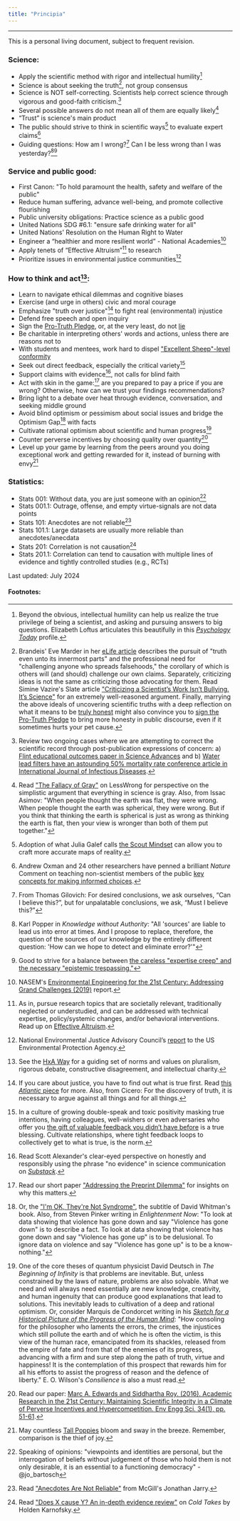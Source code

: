 ```yaml
---
title: "Principia"
---
```


------
This is a personal living document, subject to frequent revision.

### Science:
- Apply the scientific method with rigor and intellectual humility[^15]
- Science is about seeking the truth[^4], not group consensus
- Science is NOT self-correcting. Scientists help correct science through vigorous and good-faith criticism.[^22]
- Several possible answers do not mean all of them are equally likely[^9]
- “Trust” is science's main product
- The public should strive to think in scientific ways[^17] to evaluate expert claims[^13]
- Guiding questions: How am I wrong?[^5] Can I be less wrong than I was yesterday?[^16][^21]

### Service and public good:
- First Canon: "To hold paramount the health, safety and welfare of the public"
- Reduce human suffering, advance well-being, and promote collective flourishing
- Public university obligations: Practice science as a public good
- United Nations SDG #6.1: "ensure safe drinking water for all" 
- United Nations' Resolution on the Human Right to Water
- Engineer a “healthier and more resilient world” - National Academies[^7]
- Apply tenets of “Effective Altruism”[^6] to research
- Prioritize issues in environmental justice communities[^8]

### How to think and act[^2]:
- Learn to navigate ethical dilemmas and cognitive biases
- Exercise (and urge in others) civic and moral courage
- Emphasize "truth over justice"[^1] to fight real (environmental) injustice
- Defend free speech and open inquiry
- Sign the [Pro-Truth Pledge](https://www.protruthpledge.org/), or, at the very least, do not [lie](https://ia902601.us.archive.org/34/items/pdfy-x4ByD3mMjIdTMC0H/Sam%20Harris%20Lying%20(1).pdf)
- Be charitable in interpreting others' words and actions, unless there are reasons not to
- With students and mentees, work hard to dispel ["Excellent Sheep"-level conformity](https://bariweiss.substack.com/p/we-arent-raising-adults-we-are-breeding?s=r)
- Seek out direct feedback, especially the critical variety[^18]
- Support claims with evidence[^14], not calls for blind faith
- Act with skin in the game:[^24] are you prepared to pay a price if you are wrong? Otherwise, how can we trust your findings recommendations?
- Bring light to a debate over heat through evidence, conversation, and seeking middle ground
- Avoid blind optimism or pessimism about social issues and bridge the Optimism Gap[^11] with facts
- Cultivate rational optimism about scientific and human progress[^19]
- Counter perverse incentives by choosing quality over quantity[^10]
- Level up your game by learning from the peers around you doing exceptional work and getting rewarded for it, instead of burning with envy[^23]

### Statistics:
- Stats 001: Without data, you are just someone with an opinion[^20]
- Stats 001.1: Outrage, offense, and empty virtue-signals are not data points
- Stats 101: Anecdotes are not reliable[^3] 
- Stats 101.1: Large datasets are usually more reliable than anecdotes/anecdata
- Stats 201: Correlation is not causation[^12]
- Stats 201.1: Correlation can tend to causation with multiple lines of evidence and tightly controlled studies (e.g., RCTs)

Last updated: July 2024

#### Footnotes:

[^1]: If you care about justice, you have to find out what is true first. Read [this *Atlantic* piece](https://www.theatlantic.com/ideas/archive/2018/11/academics-truth-justice/574165/) for more. Also, from Cicero: For the discovery of truth, it is necessary to argue against all things and for all things.

[^2]: See the [HxA Way](https://heterodoxacademy.org/library/the-hxa-way/) for a guiding set of norms and values on pluralism, rigorous debate, constructive disagreement, and intellectual charity.

[^3]: Read ["Anecdotes Are Not Reliable"](https://www.mcgill.ca/oss/article/tips-better-thinking-anecdotes-are-not-reliable) from McGill's Jonathan Jarry.

[^4]: Brandeis' Eve Marder in her [eLife article](https://elifesciences.org/articles/66850) describes the pursuit of "truth even unto its innermost parts" and the professional need for "challenging anyone who spreads falsehoods," the corollary of which is others will (and should) challenge our own claims. Separately, criticizing ideas is not the same as criticizing those advocating for them. Read Simine Vazire's Slate article ["Criticizing a Scientist’s Work Isn’t Bullying. It’s Science"](https://slate.com/technology/2017/10/criticizing-a-scientists-work-isnt-bullying.html) for an extremely well-reasoned argument. Finally, marrying the above ideals of uncovering scientific truths with a deep reflection on what it means to be [truly honest](https://psyche.co/ideas/more-than-just-truth-telling-honesty-is-a-virtue-to-cultivate) might also convince you to [sign the Pro-Truth Pledge](https://www.protruthpledge.org/) to bring more honesty in public discourse, even if it sometimes hurts your pet cause.

[^5]: From Thomas Gilovich: For desired conclusions, we ask ourselves, “Can I believe this?”, but for unpalatable conclusions, we ask, “Must I believe this?”

[^6]: As in, pursue research topics that are societally relevant, traditionally neglected or understudied, and can be addressed with technical expertise, policy/systemic changes, and/or behavioral interventions. Read up on [Effective Altruism](https://www.effectivealtruism.org/articles/introduction-to-effective-altruism/).

[^7]: NASEM's [Environmental Engineering for the 21st Century: Addressing Grand Challenges (2019)](https://www.nap.edu/catalog/25121/environmental-engineering-for-the-21st-century-addressing-grand-challenges) report.

[^8]: National Environmental Justice Advisory Council’s [report](https://www.epa.gov/sites/production/files/2019-05/documents/nejac_white_paper_water-final-3-1-19.pdf) to the US Environmental Protection Agency.

[^9]: Read ["The Fallacy of Gray"](https://www.lesswrong.com/posts/dLJv2CoRCgeC2mPgj/the-fallacy-of-gray) on LessWrong for perspective on the simplistic argument that everything in science is gray. Also, from Issac Asimov: "When people thought the earth was flat, they were wrong. When people thought the earth was spherical, they were wrong. But if you think that thinking the earth is spherical is just as wrong as thinking the earth is flat, then your view is wronger than both of them put together."

[^10]: Read our paper: [Marc A. Edwards and Siddhartha Roy. (2016). Academic Research in the 21st Century: Maintaining Scientific Integrity in a Climate of Perverse Incentives and Hypercompetition. Env Engg Sci. 34(1), pp. 51-61](https://www.ncbi.nlm.nih.gov/pmc/articles/PMC5206685/).

[^11]: Or, the ["I'm OK, They're Not Syndrome"](https://www.npr.org/templates/story/story.php?storyId=1009977), the subtitle of David Whitman's book. Also, from Steven Pinker writing in *Enlightenment Now*: "To look at data showing that violence has gone down and say "Violence has gone down" is to describe a fact. To look at data showing that violence has gone down and say "Violence has gone up" is to be delusional. To ignore data on violence and say "Violence has gone up" is to be a know-nothing."

[^12]: Read ["Does X cause Y? An in-depth evidence review"](https://www.cold-takes.com/does-x-cause-y-an-in-depth-evidence-review/) on *Cold Takes* by Holden Karnofsky.

[^13]: Andrew Oxman and 24 other researchers have penned a brilliant *Nature* Comment on teaching non-scientist members of the public [key concepts for making informed choices](https://www.nature.com/articles/d41586-019-02407-9).

[^14]: Read Scott Alexander's clear-eyed perspective on honestly and responsibly using the phrase "no evidence" in science communication on [*Substack*](https://astralcodexten.substack.com/p/the-phrase-no-evidence-is-a-red-flag).

[^15]: Beyond the obvious, intellectual humility can help us realize the true privilege of being a scientist, and asking and pursuing answers to big questions. Elizabeth Loftus articulates this beautifully in this [*Psychology Today*](https://staff.washington.edu/eloftus/Articles/psytoday.htm) profile.

[^16]: Karl Popper in *Knowledge without Authority*: "All 'sources' are liable to lead us into error at times. And I propose to replace, therefore, the question of the sources of our knowledge by the entirely different question: 'How can we hope to detect and eliminate error?'"

[^17]: Adoption of what Julia Galef calls [the Scout Mindset](https://twitter.com/juliagalef/status/1381978961941573632) can allow you to craft more accurate maps of reality.

[^18]: In a culture of growing double-speak and toxic positivity masking true intentions, having colleagues, well-wishers or even adversaries who offer you [the gift of valuable feedback you didn’t have before](https://alexturek.com/2022-03-18-How-to-criticize-coworkers/) is a true blessing. Cultivate relationships, where tight feedback loops to collectively get to what is true, is the norm.

[^19]: One of the core theses of quantum physicist David Deutsch in *The Beginning of Infinity* is that problems are inevitable. But, unless constrained by the laws of nature, problems are also solvable. What we need and will always need essentially are new knowledge, creativity, and human ingenuity that can produce good explanations that lead to solutions. This inevitably leads to cultivation of a deep and rational optimism. Or, consider Marquis de Condorcet writing in his [*Sketch for a Historical Picture of the Progress of the Human Mind*](https://scholarsarchive.byu.edu/cgi/viewcontent.cgi?article=1181&context=ccr): "How consoling for the philosopher who laments the errors, the crimes, the injustices which still pollute the earth and of which he is often the victim, is this view of the human race, emancipated from its shackles, released from the empire of fate and from that of the enemies of its progress, advancing with a firm and sure step along the path of truth, virtue and happiness! It is the contemplation of this prospect that rewards him for all his efforts to assist the progress of reason and the defence of liberty." E. O. Wilson's *Consilience* is also a must read.

[^20]: Speaking of opinions: "viewpoints and identities are personal, but the interrogation of beliefs without judgement of those who hold them is not only desirable, it is an essential to a functioning democracy" - @jo_bartosch

[^21]: Good to strive for a balance between [the careless "expertise creep" and the necessary "epistemic trespassing."](https://www.chronicle.com/article/the-hysterical-style-in-the-american-humanities)

[^22]: Review two ongoing cases where we are attempting to correct the scientific record through post-publication expressions of concern: a) [Flint educational outcomes paper in Science Advances](https://retractionwatch.com/2024/07/15/did-flint-water-crisis-set-kids-back-in-school-paper-saying-so-is-severely-flawed-say-critics/#more-129627) and b) [Water lead filters have an astounding 50% mortality rate conference article in International Journal of Infectious Diseases](https://retractionwatch.com/2022/05/19/after-we-tried-to-correct-claims-about-deadly-water-filters-in-flint-we-were-accused-of-scientific-misconduct-and-that-was-just-the-beginning/).

[^23]: May countless [Tall Poppies](https://harpersbazaar.com.au/tall-poppy-syndrome-wellbeing-mental-health/) bloom and sway in the breeze. Remember, comparison is the thief of joy.

[^24]: Read our short paper ["Addressing the Preprint Dilemma"](https://x.com/siddharthaxroy/status/1466444187369357314) for insights on why this matters.
